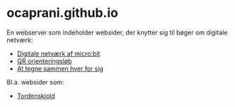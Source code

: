 # ocaprani.github.io
En webserver som indeholder websider, der knytter sig til bøger om digitale netværk:
 
<ul>
  <li><a href="https://www.skoletube.dk/video/8303847/a1254d72b9a436b53a3d0819ee8fad8e">Digitale netværk af micro:bit</a>
  <li><a href="https://www.skoletube.dk/video/8338419/f7c90ebcda330f6db15de795610a8dd3">QR orienteringsløb</a>
  <li><a href="https://www.skoletube.dk/video/8323121/c40935dc4305e04698f975ee638be220">At tegne sammen hver for sig</a>
</ul>

Bl.a. websider som:
<ul>
  <li><a href="https://ocaprani.github.io/TordenskjoldCookie/">Tordenskjold</a>
</ul>
